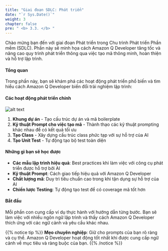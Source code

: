 ```yaml
---
title: "Giai đoạn SDLC: Phát triển"
date: "`r Sys.Date()`"
weight: 3
chapter: false
pre: " <b> 3.3. </b> "
---
```


Chào mừng bạn đến với giai đoạn Phát triển trong Chu trình Phát triển Phần mềm (SDLC). Phần này sẽ minh họa cách Amazon Q Developer tăng tốc và nâng cao quy trình phát triển thông qua việc tạo mã thông minh, hoàn thiện và hỗ trợ lập trình.

#### Tổng quan

Trong phần này, bạn sẽ khám phá các hoạt động phát triển phổ biến và tìm hiểu cách Amazon Q Developer biến đổi trải nghiệm lập trình:

#### Các hoạt động phát triển chính

![alt text](/images/3-sdlc/3.3-develop/image.png?width=90pc)

1. **Khung dự án** - Tạo cấu trúc dự án và mã boilerplate
2. **Kỹ thuật Prompt cho việc tạo mã** - Thành thạo các kỹ thuật prompting khác nhau để có kết quả tối ưu
3. **Tạo Class** - Xây dựng cấu trúc class phức tạp với sự hỗ trợ của AI
4. **Tạo Unit Test** - Tự động tạo bộ test toàn diện

#### Những gì bạn sẽ học được

- **Các mẫu lập trình hiệu quả**: Best practices khi làm việc với công cụ phát triển được hỗ trợ bởi AI
- **Kỹ thuật Prompt**: Cách giao tiếp hiệu quả với Amazon Q Developer
- **Chất lượng mã**: Duy trì tiêu chuẩn cao trong khi tận dụng sự hỗ trợ của AI
- **Chiến lược Testing**: Tự động tạo test để có coverage mã tốt hơn

#### Bắt đầu

Mỗi phần con cung cấp ví dụ thực hành với hướng dẫn từng bước. Bạn sẽ làm việc với nhiều ngôn ngữ lập trình và thấy cách Amazon Q Developer thích ứng với các ngữ cảnh và yêu cầu khác nhau.

{{% notice tip %}}
**Mẹo chuyên nghiệp**: Giữ cho prompts của bạn rõ ràng và cụ thể. Amazon Q Developer hoạt động tốt nhất khi được cung cấp ngữ cảnh về mục tiêu và ràng buộc của bạn.
{{% /notice %}}

